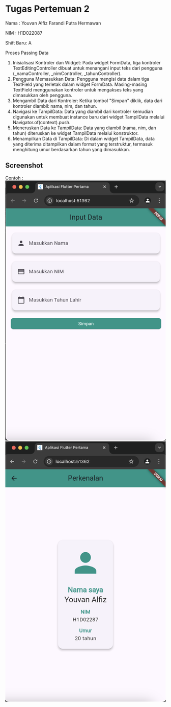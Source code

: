 # Tugas Pertemuan 2

Nama : Youvan Alfiz Farandi Putra Hermawan

NIM : H1D022087

Shift Baru: A

Proses Passing Data

1. Inisialisasi Kontroler dan Widget:
    Pada widget FormData, tiga kontroler TextEditingController dibuat untuk menangani input teks dari pengguna (_namaController, _nimController, _tahunController).
2. Pengguna Memasukkan Data:
    Pengguna mengisi data dalam tiga TextField yang terletak dalam widget FormData. Masing-masing TextField menggunakan kontroler untuk mengakses teks yang dimasukkan oleh pengguna.
3. Mengambil Data dari Kontroler:
    Ketika tombol "Simpan" diklik, data dari kontroler diambil: nama, nim, dan tahun.
4. Navigasi ke TampilData:
    Data yang diambil dari kontroler kemudian digunakan untuk membuat instance baru dari widget TampilData melalui Navigator.of(context).push.
5. Meneruskan Data ke TampilData:
    Data yang diambil (nama, nim, dan tahun) diteruskan ke widget TampilData melalui konstruktor.
6. Menampilkan Data di TampilData:
    Di dalam widget TampilData, data yang diterima ditampilkan dalam format yang terstruktur, termasuk menghitung umur berdasarkan tahun yang dimasukkan.

## Screenshot
Contoh :
![Lampiran Form](form.png)
![Lampiran Hasil](hasil.png)

